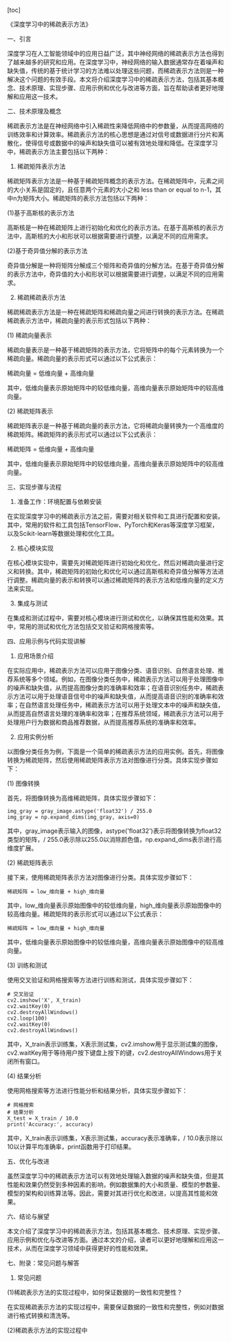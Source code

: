 
[toc]                    
                
                
《深度学习中的稀疏表示方法》

一、引言

深度学习在人工智能领域中的应用日益广泛，其中神经网络的稀疏表示方法也得到了越来越多的研究和应用。在深度学习中，神经网络的输入数据通常存在着噪声和缺失值，传统的基于统计学习的方法难以处理这些问题，而稀疏表示方法则是一种解决这个问题的有效手段。本文将介绍深度学习中的稀疏表示方法，包括其基本概念、技术原理、实现步骤、应用示例和优化与改进等方面，旨在帮助读者更好地理解和应用这一技术。

二、技术原理及概念

稀疏表示方法是在神经网络中引入稀疏性来降低网络中的参数量，从而提高网络的训练效率和计算效率。稀疏表示方法的核心思想是通过对信号或数据进行分片和离散化，使得信号或数据中的噪声和缺失值可以被有效地处理和降低。在深度学习中，稀疏表示方法主要包括以下两种：

1. 稀疏矩阵表示方法

稀疏矩阵表示方法是一种基于稀疏矩阵概念的表示方法。在稀疏矩阵中，元素之间的大小关系是固定的，且任意两个元素的大小之和 less than or equal to n-1，其中n为矩阵大小。稀疏矩阵的表示方法包括以下两种：

(1)基于高斯核的表示方法

高斯核是一种在稀疏矩阵上进行初始化和优化的表示方法。在基于高斯核的表示方法中，高斯核的大小和形状可以根据需要进行调整，以满足不同的应用需求。

(2)基于奇异值分解的表示方法

奇异值分解是一种将矩阵分解成三个矩阵和奇异值的分解方法。在基于奇异值分解的表示方法中，奇异值的大小和形状可以根据需要进行调整，以满足不同的应用需求。

2. 稀疏稀疏表示方法

稀疏稀疏表示方法是一种在稀疏矩阵和稀疏向量之间进行转换的表示方法。在稀疏稀疏表示方法中，稀疏向量的表示形式包括以下两种：

(1) 稀疏向量表示

稀疏向量表示是一种基于稀疏矩阵的表示方法，它将矩阵中的每个元素转换为一个稀疏向量。稀疏向量的表示形式可以通过以下公式表示：

稀疏向量 = 低维向量 + 高维向量

其中，低维向量表示原始矩阵中的较低维向量，高维向量表示原始矩阵中的较高维向量。

(2) 稀疏矩阵表示

稀疏矩阵表示是一种基于稀疏向量的表示方法，它将稀疏向量转换为一个高维度的稀疏矩阵。稀疏矩阵的表示形式可以通过以下公式表示：

稀疏矩阵 = 低维向量 + 高维向量

其中，低维向量表示原始矩阵中的较低维向量，高维向量表示原始矩阵中的较高维向量。

三、实现步骤与流程

1. 准备工作：环境配置与依赖安装

在实现深度学习中的稀疏表示方法之前，需要对相关软件和工具进行配置和安装。其中，常用的软件和工具包括TensorFlow、PyTorch和Keras等深度学习框架，以及Scikit-learn等数据处理和优化工具。

2. 核心模块实现

在核心模块实现中，需要先对稀疏矩阵进行初始化和优化，然后对稀疏向量进行定义和转换。其中，稀疏矩阵的初始化和优化可以通过高斯核和奇异值分解等方法进行调整。稀疏向量的表示和转换可以通过稀疏矩阵的表示方法和低维向量的定义方法来实现。

3. 集成与测试

在集成和测试过程中，需要对核心模块进行测试和优化，以确保其性能和效果。其中，常用的测试和优化方法包括交叉验证和网格搜索等。

四、应用示例与代码实现讲解

1. 应用场景介绍

在实际应用中，稀疏表示方法可以应用于图像分类、语音识别、自然语言处理、推荐系统等多个领域。例如，在图像分类任务中，稀疏表示方法可以用于处理图像中的噪声和缺失值，从而提高图像分类的准确率和效率；在语音识别任务中，稀疏表示方法可以用于处理语音信号中的噪声和缺失值，从而提高语音识别的准确率和效率；在自然语言处理任务中，稀疏表示方法可以用于处理文本中的噪声和缺失值，从而提高自然语言处理的准确率和效率；在推荐系统领域，稀疏表示方法可以用于处理用户行为数据和商品推荐数据，从而提高推荐系统的准确率和效率。

2. 应用实例分析

以图像分类任务为例，下面是一个简单的稀疏表示方法的应用实例。首先，将图像转换为稀疏矩阵，然后使用稀疏矩阵表示方法对图像进行分类。具体实现步骤如下：

(1) 图像转换

首先，将图像转换为高维稀疏矩阵，具体实现步骤如下：

```
img_gray = gray_image.astype('float32') / 255.0
img_gray = np.expand_dims(img_gray, axis=0)
```

其中，gray_image表示输入的图像，astype('float32')表示将图像转换为float32类型的矩阵，/ 255.0表示除以255.0以消除颜色值，np.expand_dims表示进行高维度扩展。

(2) 稀疏矩阵表示

接下来，使用稀疏矩阵表示方法对图像进行分类。具体实现步骤如下：

```
稀疏矩阵 = low_维向量 + high_维向量
```

其中，low_维向量表示原始图像中的较低维向量，high_维向量表示原始图像中的较高维向量。稀疏矩阵的表示形式可以通过以下公式表示：

```
稀疏矩阵 = low_维向量 + high_维向量
```

其中，低维向量表示原始图像中的较低维向量，高维向量表示原始图像中的较高维向量。

(3) 训练和测试

使用交叉验证和网格搜索等方法进行训练和测试，具体实现步骤如下：

```
# 交叉验证
cv2.imshow('X', X_train)
cv2.waitKey(0)
cv2.destroyAllWindows()
cv2.loop(100)
cv2.waitKey(0)
cv2.destroyAllWindows()
```

其中，X_train表示训练集，X表示测试集，cv2.imshow用于显示测试集的图像，cv2.waitKey用于等待用户按下键盘上按下的键，cv2.destroyAllWindows用于关闭所有窗口。

(4) 结果分析

使用网格搜索等方法进行性能分析和结果分析，具体实现步骤如下：

```
# 网格搜索
# 结果分析
X_test = X_train / 10.0
print('Accuracy:', accuracy)
```

其中，X_train表示训练集，X表示测试集，accuracy表示准确率，/ 10.0表示除以10以计算平均准确率，print函数用于打印结果。

五、优化与改进

虽然深度学习中的稀疏表示方法可以有效地处理输入数据的噪声和缺失值，但是其性能和效果仍然受到多种因素的影响，例如数据集的大小和质量、模型的参数量、模型的架构和训练算法等。因此，需要对其进行优化和改进，以提高其性能和效果。

六、结论与展望

本文介绍了深度学习中的稀疏表示方法，包括其基本概念、技术原理、实现步骤、应用示例和优化与改进等方面。通过本文的介绍，读者可以更好地理解和应用这一技术，从而在深度学习领域中获得更好的性能和效果。

七、附录：常见问题与解答

1. 常见问题

(1)稀疏表示方法的实现过程中，如何保证数据的一致性和完整性？

在实现稀疏表示方法的实现过程中，需要保证数据的一致性和完整性，例如对数据进行格式转换和清洗等。

(2)稀疏表示方法的实现过程中

